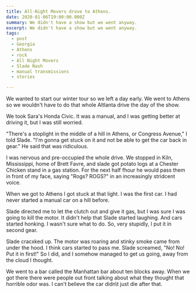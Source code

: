 ```yaml
---
title: All-Night Movers drove to Athens.
date: 2020-01-06T19:00:00.000Z
summary: We didn't have a show but we went anyway.
excerpt: We didn't have a show but we went anyway.
tags:
  - post 
  - Georgia
  - Athens
  - rock
  - All Night Movers
  - Slade Nash
  - manual transmissions
  - stories

---
```


We wanted to start our winter tour so we left a day early. We went to Athens so we wouldn't have to do that whole Altlanta drive the day of the show.

We took Sara's Honda Civic. It was a manual, and I was getting better at driving it, but I was still worried. 

"There's a stoplight in the middle of a hill in Athens, or Congress Avenue," I told Slade. "I'm gonna get stuck on it and not be able to get the car back in gear." He said that was ridiculous.

I was nervous and pre-occupied the whole drive. We stopped in Kiln, Mississippi, home of Brett Favre, and slade got potato logs at a Chester Chicken stand in a gas station. For the next half fhour he would pass them in front of my face, saying "Rogs? ROGS?" in an increasingly stridcent voice.

When we got to Athens I got stuck at that light. I was the first car. I had never started a manual car on a hill before.

Slade directed me to let the clutch out and give it gas, but I was sure I was going to kill the motor. It didn't help that Slade started laughing. And cars started honking. I wasn't sure what to do. So, very stupidly, I put it in second gear.

Slade cracxked up. The motor was roaring and stinky smoke came from under the hood. I think cars started to pass me. Slade screamed, "No! No! Put it in first!" So I did, and I somehow managed to get us going, away from the cloud I thought.

We went to a bar called the Manhattan bar about ten blocks away. When we got there there were people out front talking about what they thought that horrible odor was. I can't believe the car didn\t just die after that.